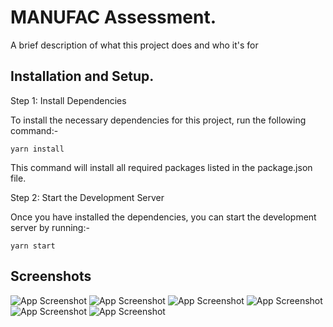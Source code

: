 
# MANUFAC Assessment.

A brief description of what this project does and who it's for


## Installation and Setup.
Step 1: Install Dependencies

To install the necessary dependencies for this project, run the following command:-

    yarn install

This command will install all required packages listed in the package.json file.

Step 2: Start the Development Server

Once you have installed the dependencies, you can start the development server by running:-

    yarn start



## Screenshots

![App Screenshot]('screenshots/1.png)
![App Screenshot]('screenshots/2.png)
![App Screenshot]('screenshots/3.png)
![App Screenshot]('screenshots/4.png)
![App Screenshot]('screenshots/5.png)
![App Screenshot]('screenshots/6.png)

